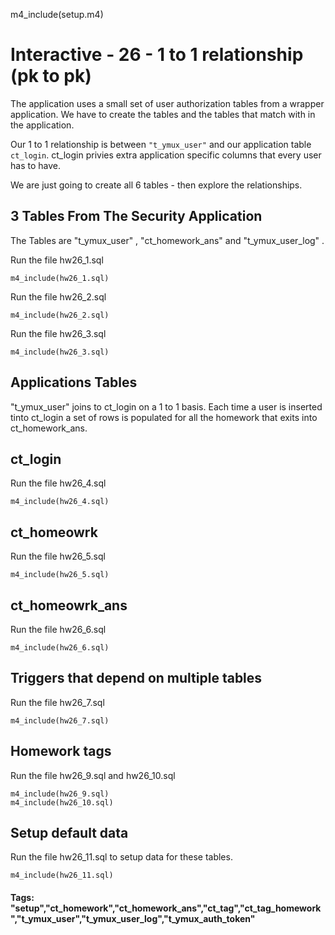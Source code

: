 
m4_include(setup.m4)

# Interactive - 26 - 1 to 1 relationship  				(pk to pk)


The application uses a small set of user authorization tables from a wrapper application.
We have to create the tables and the tables that match with in the application.


Our 1 to 1 relationship is between `"t_ymux_user"` and our application table
`ct_login`.    ct_login privies extra application specific columns that every user has
to have.

We are just going to create all 6 tables - then explore the relationships.





3 Tables From The Security Application
--------------------------------------------------------------------------------------------------------------------------------------------------------------------------------------------------------------------

The Tables are "t_ymux_user" , "ct_homework_ans"  and  "t_ymux_user_log" .


Run the file hw26_1.sql

```
m4_include(hw26_1.sql)
```

Run the file hw26_2.sql

```
m4_include(hw26_2.sql)
```

Run the file hw26_3.sql

```
m4_include(hw26_3.sql)
```




## Applications Tables

"t_ymux_user" joins to ct_login on a 1 to 1 basis.  Each time a user is inserted
tinto ct_login a set of rows is populated for all the homework that exits into
ct_homework_ans.


ct_login
--------------------------------------------------------------------------------------------------------------------------------------------------------------------------------------------------------------------

Run the file hw26_4.sql

```
m4_include(hw26_4.sql)
```


ct_homeowrk
--------------------------------------------------------------------------------------------------------------------------------------------------------------------------------------------------------------------

Run the file hw26_5.sql

```
m4_include(hw26_5.sql)
```

ct_homeowrk_ans
--------------------------------------------------------------------------------------------------------------------------------------------------------------------------------------------------------------------

Run the file hw26_6.sql

```
m4_include(hw26_6.sql)
```

Triggers that depend on multiple tables
--------------------------------------------------------------------------------------------------------------------------------------------------------------------------------------------------------------------

Run the file hw26_7.sql

```
m4_include(hw26_7.sql)
```


Homework tags
--------------------------------------------------------------------------------------------------------------------------------------------------------------------------------------------------------------------

Run the file hw26_9.sql and hw26_10.sql

```
m4_include(hw26_9.sql)
m4_include(hw26_10.sql)
```

Setup default data
--------------------------------------------------------------------------------------------------------------------------------------------------------------------------------------------------------------------


Run the file hw26_11.sql to setup data for these tables.


```
m4_include(hw26_11.sql)
```



#### Tags: "setup","ct_homework","ct_homework_ans","ct_tag","ct_tag_homework","t_ymux_user","t_ymux_user_log","t_ymux_auth_token"
